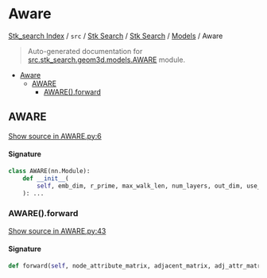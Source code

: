 # Aware

[Stk_search Index](../../../../README.md#stk_search-index) / `src` / [Stk Search](../../index.md#stk-search) / [Stk Search](../../index.md#stk-search) / [Models](./index.md#models) / Aware

> Auto-generated documentation for [src.stk_search.geom3d.models.AWARE](https://github.com/mohammedazzouzi15/STK_search/blob/main/src/stk_search/geom3d/models/AWARE.py) module.

- [Aware](#aware)
  - [AWARE](#aware)
    - [AWARE().forward](#aware()forward)

## AWARE

[Show source in AWARE.py:6](https://github.com/mohammedazzouzi15/STK_search/blob/main/src/stk_search/geom3d/models/AWARE.py#L6)

#### Signature

```python
class AWARE(nn.Module):
    def __init__(
        self, emb_dim, r_prime, max_walk_len, num_layers, out_dim, use_bond=False
    ): ...
```

### AWARE().forward

[Show source in AWARE.py:43](https://github.com/mohammedazzouzi15/STK_search/blob/main/src/stk_search/geom3d/models/AWARE.py#L43)

#### Signature

```python
def forward(self, node_attribute_matrix, adjacent_matrix, adj_attr_matrix): ...
```